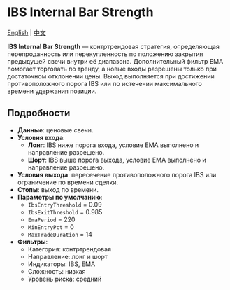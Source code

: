 # IBS Internal Bar Strength
[English](README.md) | [中文](README_cn.md)

**IBS Internal Bar Strength** — контртрендовая стратегия, определяющая перепроданность или перекупленность по положению закрытия предыдущей свечи внутри её диапазона. Дополнительный фильтр EMA помогает торговать по тренду, а новые входы разрешены только при достаточном отклонении цены. Выход выполняется при достижении противоположного порога IBS или по истечении максимального времени удержания позиции.

## Подробности
- **Данные**: ценовые свечи.
- **Условия входа**:
  - **Лонг**: IBS ниже порога входа, условие EMA выполнено и направление разрешено.
  - **Шорт**: IBS выше порога выхода, условие EMA выполнено и направление разрешено.
- **Условия выхода**: пересечение противоположного порога IBS или ограничение по времени сделки.
- **Стопы**: выход по времени.
- **Параметры по умолчанию**:
  - `IbsEntryThreshold` = 0.09
  - `IbsExitThreshold` = 0.985
  - `EmaPeriod` = 220
  - `MinEntryPct` = 0
  - `MaxTradeDuration` = 14
- **Фильтры**:
  - Категория: контртрендовая
  - Направление: лонг и шорт
  - Индикаторы: IBS, EMA
  - Сложность: низкая
  - Уровень риска: средний
